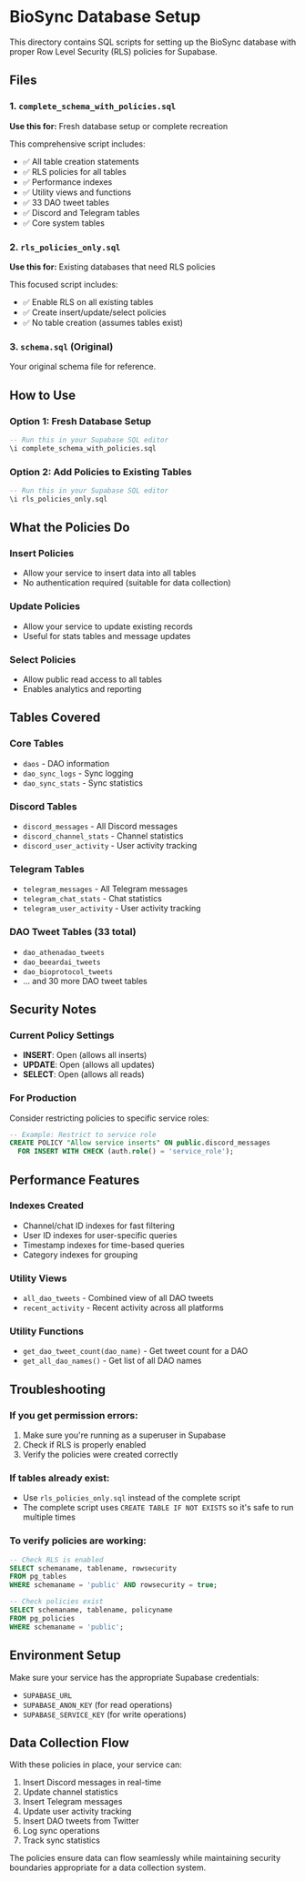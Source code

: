 # BioSync Database Setup

This directory contains SQL scripts for setting up the BioSync database with proper Row Level Security (RLS) policies for Supabase.

## Files

### 1. `complete_schema_with_policies.sql`
**Use this for:** Fresh database setup or complete recreation

This comprehensive script includes:
- ✅ All table creation statements
- ✅ RLS policies for all tables
- ✅ Performance indexes
- ✅ Utility views and functions
- ✅ 33 DAO tweet tables
- ✅ Discord and Telegram tables
- ✅ Core system tables

### 2. `rls_policies_only.sql`
**Use this for:** Existing databases that need RLS policies

This focused script includes:
- ✅ Enable RLS on all existing tables
- ✅ Create insert/update/select policies
- ✅ No table creation (assumes tables exist)

### 3. `schema.sql` (Original)
Your original schema file for reference.

## How to Use

### Option 1: Fresh Database Setup
```sql
-- Run this in your Supabase SQL editor
\i complete_schema_with_policies.sql
```

### Option 2: Add Policies to Existing Tables
```sql
-- Run this in your Supabase SQL editor
\i rls_policies_only.sql
```

## What the Policies Do

### Insert Policies
- Allow your service to insert data into all tables
- No authentication required (suitable for data collection)

### Update Policies
- Allow your service to update existing records
- Useful for stats tables and message updates

### Select Policies
- Allow public read access to all tables
- Enables analytics and reporting

## Tables Covered

### Core Tables
- `daos` - DAO information
- `dao_sync_logs` - Sync logging
- `dao_sync_stats` - Sync statistics

### Discord Tables
- `discord_messages` - All Discord messages
- `discord_channel_stats` - Channel statistics
- `discord_user_activity` - User activity tracking

### Telegram Tables
- `telegram_messages` - All Telegram messages
- `telegram_chat_stats` - Chat statistics
- `telegram_user_activity` - User activity tracking

### DAO Tweet Tables (33 total)
- `dao_athenadao_tweets`
- `dao_beeardai_tweets`
- `dao_bioprotocol_tweets`
- ... and 30 more DAO tweet tables

## Security Notes

### Current Policy Settings
- **INSERT**: Open (allows all inserts)
- **UPDATE**: Open (allows all updates)
- **SELECT**: Open (allows all reads)

### For Production
Consider restricting policies to specific service roles:

```sql
-- Example: Restrict to service role
CREATE POLICY "Allow service inserts" ON public.discord_messages
  FOR INSERT WITH CHECK (auth.role() = 'service_role');
```

## Performance Features

### Indexes Created
- Channel/chat ID indexes for fast filtering
- User ID indexes for user-specific queries
- Timestamp indexes for time-based queries
- Category indexes for grouping

### Utility Views
- `all_dao_tweets` - Combined view of all DAO tweets
- `recent_activity` - Recent activity across all platforms

### Utility Functions
- `get_dao_tweet_count(dao_name)` - Get tweet count for a DAO
- `get_all_dao_names()` - Get list of all DAO names

## Troubleshooting

### If you get permission errors:
1. Make sure you're running as a superuser in Supabase
2. Check if RLS is properly enabled
3. Verify the policies were created correctly

### If tables already exist:
- Use `rls_policies_only.sql` instead of the complete script
- The complete script uses `CREATE TABLE IF NOT EXISTS` so it's safe to run multiple times

### To verify policies are working:
```sql
-- Check RLS is enabled
SELECT schemaname, tablename, rowsecurity 
FROM pg_tables 
WHERE schemaname = 'public' AND rowsecurity = true;

-- Check policies exist
SELECT schemaname, tablename, policyname 
FROM pg_policies 
WHERE schemaname = 'public';
```

## Environment Setup

Make sure your service has the appropriate Supabase credentials:
- `SUPABASE_URL`
- `SUPABASE_ANON_KEY` (for read operations)
- `SUPABASE_SERVICE_KEY` (for write operations)

## Data Collection Flow

With these policies in place, your service can:
1. Insert Discord messages in real-time
2. Update channel statistics
3. Insert Telegram messages
4. Update user activity tracking
5. Insert DAO tweets from Twitter
6. Log sync operations
7. Track sync statistics

The policies ensure data can flow seamlessly while maintaining security boundaries appropriate for a data collection system. 